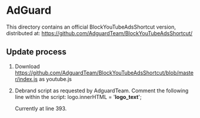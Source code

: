 # AdGuard

This directory contains an official BlockYouTubeAdsShortcut version, distributed at: https://github.com/AdguardTeam/BlockYouTubeAdsShortcut/

## Update process
1. Download https://github.com/AdguardTeam/BlockYouTubeAdsShortcut/blob/master/index.js as youtube.js
2. Debrand script as requested by AdguardTeam. Comment the following line within the script:
    logo.innerHTML = '__logo_text__';

   Currently at line 393.
